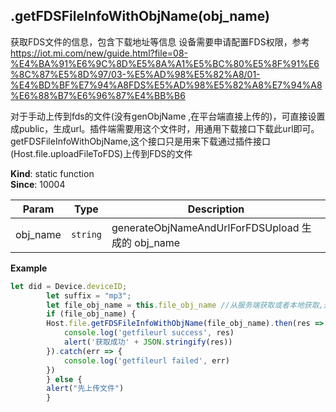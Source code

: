 <a name="module_miot/host/file.getFDSFileInfoWithObjName"></a>

## .getFDSFileInfoWithObjName(obj_name)
获取FDS文件的信息，包含下载地址等信息
设备需要申请配置FDS权限，参考 https://iot.mi.com/new/guide.html?file=08-%E4%BA%91%E6%9C%8D%E5%8A%A1%E5%BC%80%E5%8F%91%E6%8C%87%E5%8D%97/03-%E5%AD%98%E5%82%A8/01-%E4%BD%BF%E7%94%A8FDS%E5%AD%98%E5%82%A8%E7%94%A8%E6%88%B7%E6%96%87%E4%BB%B6

对于手动上传到fds的文件(没有genObjName ,在平台端直接上传的)，可直接设置成public，生成url。插件端需要用这个文件时，用通用下载接口下载此url即可。
getFDSFileInfoWithObjName,这个接口只是用来下载通过插件接口(Host.file.uploadFileToFDS)上传到FDS的文件

**Kind**: static function  
**Since**: 10004  

| Param | Type | Description |
| --- | --- | --- |
| obj_name | <code>string</code> | generateObjNameAndUrlForFDSUpload 生成的 obj_name |

**Example**  
```js
let did = Device.deviceID;
        let suffix = "mp3";
        let file_obj_name = this.file_obj_name //从服务端获取或者本地获取,通过generateObjNameAndUrlForFDSUpload 生成
        if (file_obj_name) {
        Host.file.getFDSFileInfoWithObjName(file_obj_name).then(res => {
            console.log('getfileurl success', res)
            alert('获取成功' + JSON.stringify(res))
        }).catch(err => {
            console.log('getfileurl failed', err)
        })
        } else {
        alert("先上传文件")
        }
```
